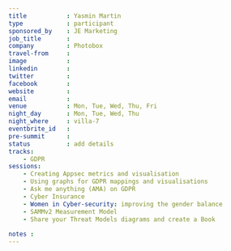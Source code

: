 ```yaml
---
title           : Yasmin Martin
type            : participant
sponsored_by    : JE Marketing
job_title       :
company         : Photobox
travel-from     :
image           :
linkedin        :
twitter         :
facebook        :
website         :
email           :
venue           : Mon, Tue, Wed, Thu, Fri
night_day       : Mon, Tue, Wed, Thu
night_where     : villa-7
eventbrite_id   :
pre-summit      :
status          : add details
tracks:
    - GDPR
sessions: 
    - Creating Appsec metrics and visualisation
    - Using graphs for GDPR mappings and visualisations
    - Ask me anything (AMA) on GDPR
    - Cyber Insurance
    - Women in Cyber-security: improving the gender balance
    - SAMMv2 Measurement Model
    - Share your Threat Models diagrams and create a Book
    
notes :
---
```


<!-- put more details about participant here -->
